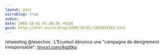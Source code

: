 ```yaml
---
layout: post
microblog: true
audio: 
date: 2008-10-01 01:00:00 +0100
guid: http://xtof.micro.blog/2008/10/01/t942032583.html
---
```

retweeting @lesechos :  L'Ecureuil dénonce une "campagne de dénigrement irresponsable": [tinyurl.com/4gz6kp](http://tinyurl.com/4gz6kp)
